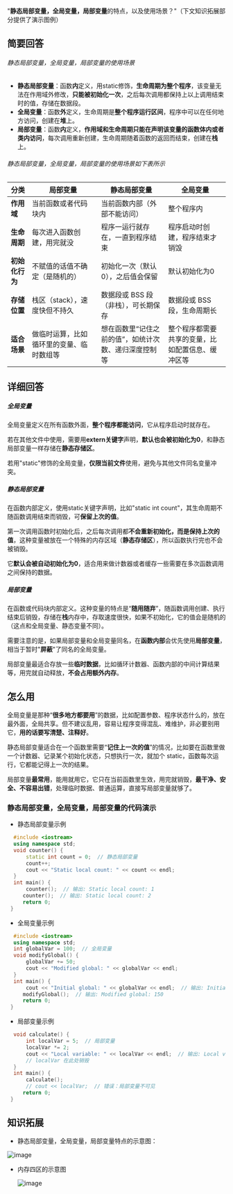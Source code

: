 "**静态局部变量，全局变量，局部变量**的特点，以及使用场景？"（下文知识拓展部分提供了演示图例）
## 简要回答
###### 静态局部变量，全局变量，局部变量的使用场景
- **静态局部变量**：函数**内**定义，用static修饰，**生命周期为整个程序**，该变量无法在作用域外修改，**只能被初始化一次**，之后每次调用都保持上以上调用结束时的值，存储在数据段。
- **全局变量**：函数**外**定义，生命周期是**整个程序运行区间**，程序中可以在任何地方访问，创建在**堆**上。
- **局部变量**：函数**内**定义，**作用域和生命周期只能在声明该变量的函数体内或者类内访问**，每次调用重新创建，生命周期随着函数的返回而结束，创建在**栈**上。
###### 静态局部变量，全局变量，局部变量的使用场景如下表所示
| 分类           | 局部变量                                 | 静态局部变量                                         | 全局变量                                         |
| -------------- | ---------------------------------------- | ---------------------------------------------------- | ------------------------------------------------ |
| **作用域**     | 当前函数或者代码块内                     | 当前函数内部（外部不能访问）                         | 整个程序内                                       |
| **生命周期**   | 每次进入函数创建，用完就没               | 程序一运行就存在，一直到程序结束                     | 程序启动时创建，程序结束才销毁                   |
| **初始化行为** | 不赋值的话值不确定（是随机的）           | 初始化一次（默认0），之后值会保留                    | 默认初始化为0                                    |
| **存储位置**   | 栈区（stack），速度快但不持久            | 数据段或 BSS 段（非栈），可长期保存                  | 数据段或 BSS 段，生命周期长                      |
| **适合场景**   | 做临时运算，比如循环里的变量、临时数组等 | 想在函数里“记住之前的值”，如统计次数、递归深度控制等 | 整个程序都需要共享的变量，比如配置信息、缓冲区等 |

## 详细回答
##### 全局变量
全局变量定义在所有函数外面，**整个程序都能访问**，它从程序启动时就存在。

若在其他文件中使用，需要用**extern关键字**声明，**默认也会被初始化为0**，和静态局部变量一样存储在**静态存储区**。

若用"static"修饰的全局变量，**仅限当前文件**使用，避免与其他文件同名变量冲突。
##### 静态局部变量
在函数内部定义，使用static关键字声明，比如"static int count"，其生命周期不随函数调用结束而销毁，可**保留上次的值**。

第一次调用函数时初始化后，之后每次调用都**不会重新初始化，而是保持上次的值**，这种变量被放在一个特殊的内存区域（**静态存储区**），所以函数执行完也不会被销毁。

它**默认会被自动初始化为0**，适合用来做计数器或者缓存一些需要在多次函数调用之间保持的数据。
##### 局部变量
在函数或代码块内部定义。这种变量的特点是“**随用随弃**”，随函数调用创建、执行结束后销毁，存储在**栈**内存中，存取速度很快，如果不初始化，它的值会是随机的（这点和全局变量、静态变量不同）。

需要注意的是，如果局部变量和全局变量同名，在**函数内部**会优先使用**局部变量**，相当于暂时"**屏蔽**"了同名的全局变量。

局部变量最适合存放一些**临时数据**，比如循环计数器、函数内部的中间计算结果等，用完就自动释放，**不会占用额外内存**。

## 怎么用

全局变量是那种“**很多地方都要用**”的数据，比如配置参数、程序状态什么的，放在最外面，全局共享。但不建议乱用，容易让程序变得混乱、难维护，非必要别用它，**用的话要写清楚、注释好**。

静态局部变量适合在一个函数里需要“**记住上一次的值**”的情况，比如要在函数里做一个计数器、记录某个初始化状态，只想执行一次，就加个 static，函数每次运行，它都能记得上一次的结果。

局部变量**最常用**，能用就用它，它只在当前函数里生效，用完就销毁，**最干净、安全、不容易出错**，处理临时数据、普通运算，直接写局部变量就够了。

### 静态局部变量，全局变量，局部变量的代码演示
- 静态局部变量示例
```cpp
  #include <iostream>
  using namespace std;
  void counter() {
      static int count = 0;  // 静态局部变量
      count++;
      cout << "Static local count: " << count << endl;
  }
  int main() {
      counter();  // 输出: Static local count: 1
     counter();  // 输出: Static local count: 2
     return 0;
 }
```
- 全局变量示例
```cpp
  #include <iostream>
  using namespace std;
  int globalVar = 100;  // 全局变量
  void modifyGlobal() {    
      globalVar += 50;    
      cout << "Modified global: " << globalVar << endl;
  }
  int main() {    
      cout << "Initial global: " << globalVar << endl;  // 输出: Initial global: 100    
     modifyGlobal();  // 输出: Modified global: 150
     return 0;
 }
```
- 局部变量示例
```cpp
  void calculate() {    
      int localVar = 5;  // 局部变量    
      localVar *= 2;    
      cout << "Local variable: " << localVar << endl;  // 输出: Local variable: 10    
      // localVar 在此处销毁
  } 
  int main() {    
      calculate();    
      // cout << localVar;  // 错误：局部变量不可见    
     return 0;
 }
```
## 知识拓展
- 静态局部变量，全局变量，局部变量特点的示意图：

![image](https://file1.kamacoder.com/i/bagu/1.png)
- 内存四区的示意图

  ![image](https://file1.kamacoder.com/i/bagu/6.png)